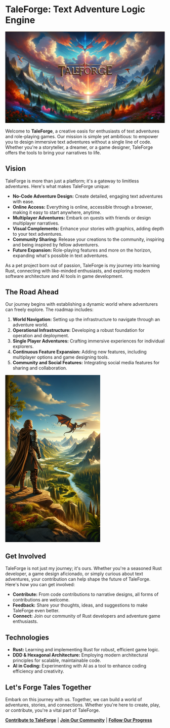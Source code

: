 # TaleForge: Text Adventure Logic Engine

![TaleForge Banner](/README/images/banner_01.webp)

Welcome to **TaleForge**, a creative oasis for enthusiasts of text adventures and role-playing games. Our mission is simple yet ambitious: to empower you to design immersive text adventures without a single line of code. Whether you're a storyteller, a dreamer, or a game designer, TaleForge offers the tools to bring your narratives to life.

## Vision

TaleForge is more than just a platform; it's a gateway to limitless adventures. Here's what makes TaleForge unique:

- **No-Code Adventure Design:** Create detailed, engaging text adventures with ease.
- **Online Access:** Everything is online, accessible through a browser, making it easy to start anywhere, anytime.
- **Multiplayer Adventures:** Embark on quests with friends or design multiplayer narratives.
- **Visual Complements:** Enhance your stories with graphics, adding depth to your text adventures.
- **Community Sharing:** Release your creations to the community, inspiring and being inspired by fellow adventurers.
- **Future Expansion:** Role-playing features and more on the horizon, expanding what's possible in text adventures.

As a pet project born out of passion, TaleForge is my journey into learning Rust, connecting with like-minded enthusiasts, and exploring modern software architecture and AI tools in game development.

## The Road Ahead

Our journey begins with establishing a dynamic world where adventurers can freely explore. The roadmap includes:

1. **World Navigation:** Setting up the infrastructure to navigate through an adventure world.
2. **Operational Infrastructure:** Developing a robust foundation for operation and deployment.
3. **Single Player Adventures:** Crafting immersive experiences for individual explorers.
4. **Continuous Feature Expansion:** Adding new features, including multiplayer options and game designing tools.
5. **Community and Social Features:** Integrating social media features for sharing and collaboration.

<img src="README/images/watching_dragons.webp" width="300"/>

## Get Involved

TaleForge is not just my journey; it's ours. Whether you're a seasoned Rust developer, a game design aficionado, or simply curious about text adventures, your contribution can help shape the future of TaleForge. Here's how you can get involved:

- **Contribute:** From code contributions to narrative designs, all forms of contributions are welcome.
- **Feedback:** Share your thoughts, ideas, and suggestions to make TaleForge even better.
- **Connect:** Join our community of Rust developers and adventure game enthusiasts.

## Technologies

- **Rust:** Learning and implementing Rust for robust, efficient game logic.
- **DDD & Hexagonal Architecture:** Employing modern architectural principles for scalable, maintainable code.
- **AI in Coding:** Experimenting with AI as a tool to enhance coding efficiency and creativity.

## Let's Forge Tales Together

Embark on this journey with us. Together, we can build a world of adventures, stories, and connections. Whether you're here to create, play, or contribute, you're a vital part of TaleForge.

**[Contribute to TaleForge](#)** | **[Join Our Community](#)** | **[Follow Our Progress](#)**
